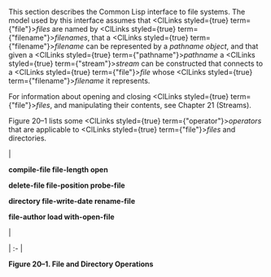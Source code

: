  



This section describes the Common Lisp interface to file systems. The model used by this interface assumes that <ClLinks styled={true} term={"file"}><i>files</i></ClLinks> are named by <ClLinks styled={true} term={"filename"}><i>filenames</i></ClLinks>, that a <ClLinks styled={true} term={"filename"}><i>filename</i></ClLinks> can be represented by a *pathname object*, and that given a <ClLinks styled={true} term={"pathname"}><i>pathname</i></ClLinks> a <ClLinks styled={true} term={"stream"}><i>stream</i></ClLinks> can be constructed that connects to a <ClLinks styled={true} term={"file"}><i>file</i></ClLinks> whose <ClLinks styled={true} term={"filename"}><i>filename</i></ClLinks> it represents. 



For information about opening and closing <ClLinks styled={true} term={"file"}><i>files</i></ClLinks>, and manipulating their contents, see Chapter 21 (Streams). 



Figure 20–1 lists some <ClLinks styled={true} term={"operator"}><i>operators</i></ClLinks> that are applicable to <ClLinks styled={true} term={"file"}><i>files</i></ClLinks> and directories. 



|<p>**compile-file file-length open** </p><p>**delete-file file-position probe-file** </p><p>**directory file-write-date rename-file** </p><p>**file-author load with-open-file**</p>|

| :- |





**Figure 20–1. File and Directory Operations** 



